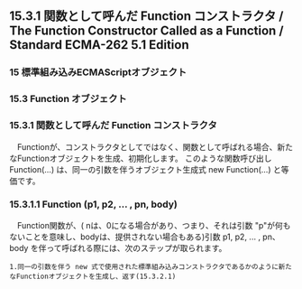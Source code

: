 15.3.1 関数として呼んだ Function コンストラクタ / The Function Constructor Called as a Function / Standard ECMA-262 5.1 Edition
-------------------------------------------------------------------------------------------------------------------------------

### 15 標準組み込みECMAScriptオブジェクト

### 15.3 Function オブジェクト

### 15.3.1 関数として呼んだ Function コンストラクタ

　Functionが、コンストラクタとしてではなく、関数として呼ばれる場合、新たなFunctionオブジェクトを生成、初期化します。
このような関数呼び出し Function(…)
は、同一の引数を伴うオブジェクト生成式 new Function(…) と等価です。

### 15.3.1.1 Function (p1, p2, … , pn, body)

　Function関数が、( nは、0になる場合があり、つまり、それは引数
"p"が何もないことを意味し、bodyは、提供されない場合もある)引数 p1, p2,
... , pn、body を伴って呼ばれる際には、次のステップが取られます。

    1.同一の引数を伴う new 式で使用された標準組み込みコンストラクタであるかのように新たなFunctionオブジェクトを生成し、返す(15.3.2.1)
